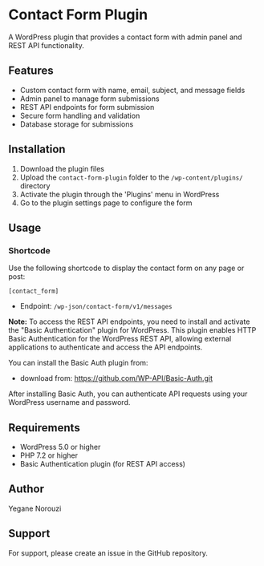# Contact Form Plugin

A WordPress plugin that provides a contact form with admin panel and REST API functionality.

## Features

- Custom contact form with name, email, subject, and message fields
- Admin panel to manage form submissions
- REST API endpoints for form submission
- Secure form handling and validation
- Database storage for submissions

## Installation

1. Download the plugin files
2. Upload the `contact-form-plugin` folder to the `/wp-content/plugins/` directory
3. Activate the plugin through the 'Plugins' menu in WordPress
4. Go to the plugin settings page to configure the form

## Usage

### Shortcode
Use the following shortcode to display the contact form on any page or post:
```
[contact_form]
```

- Endpoint: `/wp-json/contact-form/v1/messages`

**Note:** To access the REST API endpoints, you need to install and activate the "Basic Authentication" plugin for WordPress. This plugin enables HTTP Basic Authentication for the WordPress REST API, allowing external applications to authenticate and access the API endpoints.

You can install the Basic Auth plugin from:
-  download from: https://github.com/WP-API/Basic-Auth.git

After installing Basic Auth, you can authenticate API requests using your WordPress username and password.

## Requirements

- WordPress 5.0 or higher
- PHP 7.2 or higher
- Basic Authentication plugin (for REST API access)


## Author

Yegane Norouzi 

## Support

For support, please create an issue in the GitHub repository. 